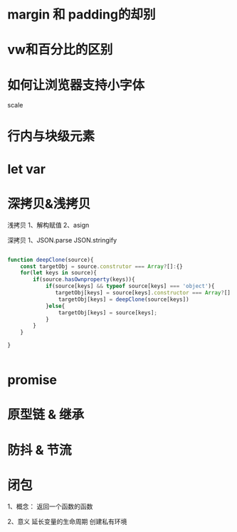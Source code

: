 




# margin 和 padding的却别


# vw和百分比的区别



# 如何让浏览器支持小字体

scale




# 行内与块级元素




# let  var




# 深拷贝&浅拷贝

浅拷贝
1、解构赋值
2、asign


深拷贝
1、JSON.parse JSON.stringify



```js

function deepClone(source){
    const targetObj = source.construtor === Array?[]:{}
    for(let keys in source){
        if(source.hasOwnproperty(keys)){
            if(source[keys] && typeof source[keys] === 'object'){
               targetObj[keys] = source[keys].constructor === Array?[]:{}
                targetObj[keys] = deepClone(source[keys])
            }else{
                targetObj[keys] = source[keys];
            }
        }
    }

}



```




# promise






# 原型链 & 继承




# 防抖 & 节流





# 闭包

1、概念：
返回一个函数的函数

2、意义
延长变量的生命周期
创建私有环境

